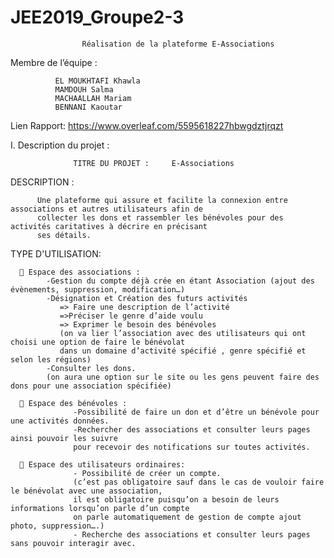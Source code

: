 # JEE2019_Groupe2-3
                    Réalisation de la plateforme E-Associations
                    
Membre de l’équipe :

              EL MOUKHTAFI Khawla             
              MAMDOUH Salma             
              MACHAALLAH Mariam              
              BENNANI Kaoutar
Lien Rapport: https://www.overleaf.com/5595618227hbwgdztjrqzt
         
I.	Description du projet :

                  TITRE DU PROJET :     E-Associations

DESCRIPTION :

          Une plateforme qui assure et facilite la connexion entre associations et autres utilisateurs afin de 
          collecter les dons et rassembler les bénévoles pour des activités caritatives à décrire en précisant 
          ses détails.
          
TYPE D'UTILISATION:

      	Espace des associations :
            -Gestion du compte déjà crée en étant Association (ajout des évènements, suppression, modification…)
            -Désignation et Création des futurs activités
               => Faire une description de l’activité 
               =>Préciser le genre d’aide voulu 
               => Exprimer le besoin des bénévoles
               (on va lier l’association avec des utilisateurs qui ont choisi une option de faire le bénévolat 
               dans un domaine d’activité spécifié , genre spécifié et selon les régions)
            -Consulter les dons.
            (on aura une option sur le site ou les gens peuvent faire des dons pour une association spécifiée)

      	Espace des bénévoles :
                  -Possibilité de faire un don et d’être un bénévole pour une activités données.
                  -Rechercher des associations et consulter leurs pages ainsi pouvoir les suivre 
                  pour recevoir des notifications sur toutes activités.

      	Espace des utilisateurs ordinaires:
                  - Possibilité de créer un compte. 
                  (c’est pas obligatoire sauf dans le cas de vouloir faire le bénévolat avec une association,
                  il est obligatoire puisqu’on a besoin de leurs informations lorsqu’on parle d’un compte 
                  on parle automatiquement de gestion de compte ajout photo, suppression….)
                  - Recherche des associations et consulter leurs pages sans pouvoir interagir avec.

